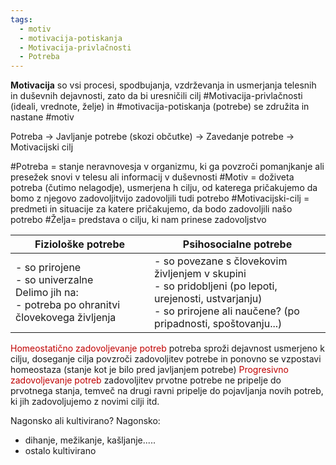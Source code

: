 ```yaml
---
tags:
  - motiv
  - motivacija-potiskanja
  - Motivacija-privlačnosti
  - Potreba
---
```


**Motivacija** so vsi procesi, spodbujanja, vzdrževanja in usmerjanja telesnih in duševnih dejavnosti, zato da bi uresničili cilj
#Motivacija-privlačnosti (ideali, vrednote, želje) in #motivacija-potiskanja (potrebe) se združita in nastane #motiv

Potreba $\rightarrow$ Javljanje potrebe (skozi občutke) $\rightarrow$ Zavedanje potrebe $\rightarrow$ Motivacijski cilj

#Potreba = stanje neravnovesja v organizmu, ki ga povzroči pomanjkanje ali presežek snovi v telesu ali informacij v duševnosti
#Motiv = doživeta potreba (čutimo nelagodje), usmerjena h cilju, od katerega pričakujemo da bomo z njegovo zadovoljitvijo zadovoljili tudi potrebo
#Motivacijski-cilj = predmeti in situacije za katere pričakujemo, da bodo zadovoljili našo potrebo
#Želja= predstava o cilju, ki nam prinese zadovoljstvo

| Fiziološke potrebe                                                                                   | Psihosocialne potrebe                                                                                                                                                    |
| ---------------------------------------------------------------------------------------------------- | ------------------------------------------------------------------------------------------------------------------------------------------------------------------------ |
| - so prirojene<br>- so univerzalne<br>Delimo jih na:<br>- potreba po ohranitvi človekovega življenja | - so povezane s človekovim življenjem v skupini<br>- so pridobljeni (po lepoti, urejenosti, ustvarjanju)<br>- so prirojene ali naučene? (po pripadnosti, spoštovanju...) |
<font color="#c00000">Homeostatično zadovoljevanje potreb</font>
potreba sproži dejavnost usmerjeno k cilju, doseganje cilja povzroči zadovoljitev potrebe in ponovno se vzpostavi homeostaza (stanje kot je bilo pred javljanjem potrebe)
<font color="#c00000">Progresivno zadovoljevanje potreb</font>
zadovoljitev prvotne potrebe ne pripelje do prvotnega stanja, temveč na drugi ravni pripelje do pojavljanja novih potreb, ki jih zadovoljujemo z novimi cilji itd.

Nagonsko ali kultivirano?
Nagonsko:
- dihanje, mežikanje, kašljanje.....
- ostalo kultivirano
